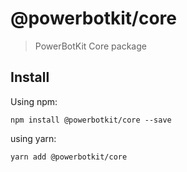 # @powerbotkit/core

> PowerBotKit Core package

## Install

Using npm:

```shellscript
npm install @powerbotkit/core --save
```

using yarn:


```shellscript
yarn add @powerbotkit/core
```

